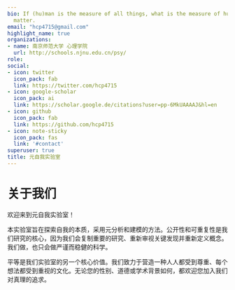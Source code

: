 ```yaml
---
bio: If (hu)man is the measure of all things, what is the measure of human?
  matter.
email: "hcp4715@gmail.com"
highlight_name: true
organizations:
- name: 南京师范大学 心理学院
  url: http://schools.njnu.edu.cn/psy/
role: 
social:
- icon: twitter
  icon_pack: fab
  link: https://twitter.com/hcp4715
- icon: google-scholar
  icon_pack: ai
  link: https://scholar.google.de/citations?user=pp-6MkUAAAAJ&hl=en
- icon: github
  icon_pack: fab
  link: https://github.com/hcp4715
- icon: note-sticky
  icon_pack: fas
  link: '#contact'
superuser: true
title: 元自我实验室
---
```


# 关于我们

欢迎来到元自我实验室！

本实验室旨在探索自我的本质，采用元分析和建模的方法。公开性和可重复性是我们研究的核心，因为我们会复制重要的研究、重新审视关键发现并重新定义概念。我们做，也只会做严谨而稳健的科学。

平等是我们实验室的另一个核心价值。我们致力于营造一种人人都受到尊重、每个想法都受到重视的文化。无论您的性别、道德或学术背景如何，都欢迎您加入我们对真理的追求。
